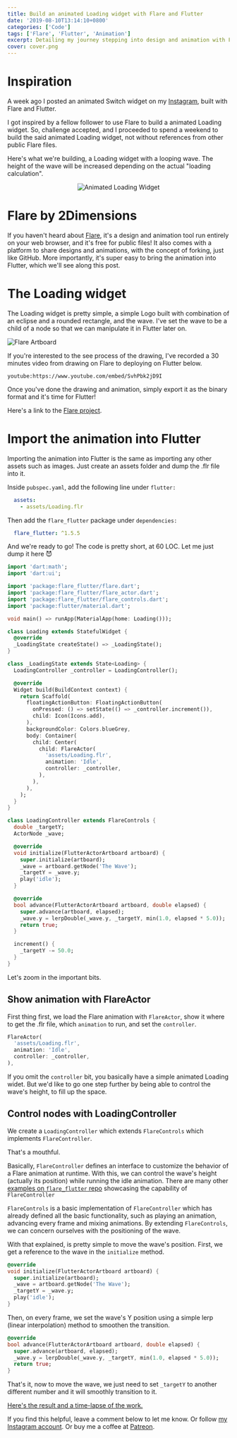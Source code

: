 ```yaml
---
title: Build an animated Loading widget with Flare and Flutter
date: '2019-08-10T13:14:10+0800'
categories: ['Code']
tags: ['Flare', 'Flutter', 'Animation']
excerpt: Detailing my journey stepping into design and animation with Flare, drawing and animating a Loading widget and using it in a Flutter app.
cover: cover.png
---
```


# Inspiration

A week ago I posted an animated Switch widget on my [Instagram](https://www.instagram.com/p/B0iiDXkFqcn/), built with Flare and Flutter.

I got inspired by a fellow follower to use Flare to build a animated Loading widget. So, challenge accepted, and I proceeded to spend a weekend to build the said animated Loading widget, not without references from other public Flare files.

Here's what we're building, a Loading widget with a looping wave. The height of the wave will be increased depending on the actual "loading calculation".

<div style="text-align: center">

![Animated Loading Widget](./loading.gif)

</div>

# Flare by 2Dimensions

If you haven't heard about [Flare][flare], it's a design and animation tool run entirely on your web browser, and it's free for public files! It also comes with a platform to share designs and animations, with the concept of forking, just like GitHub. More importantly, it's super easy to bring the animation into Flutter, which we'll see along this post.

# The Loading widget

The Loading widget is pretty simple, a simple Logo built with combination of an eclipse and a rounded rectangle, and the wave. I've set the wave to be a child of a node so that we can manipulate it in Flutter later on.

![Flare Artboard](./flare-artboard.png)

If you're interested to the see process of the drawing, I've recorded a 30 minutes video from drawing on Flare to deploying on Flutter below.

`youtube:https://www.youtube.com/embed/SvhPbk2jD9I`

Once you've done the drawing and animation, simply export it as the binary format and it's time for Flutter!

Here's a link to the [Flare project][flare-project].

# Import the animation into Flutter

Importing the animation into Flutter is the same as importing any other assets such as images. Just create an assets folder and dump the .flr file into it.

Inside `pubspec.yaml`, add the following line under `flutter:`

```yaml
  assets:
    - assets/Loading.flr
```

Then add the `flare_flutter` package under `dependencies:`

```yaml
  flare_flutter: ^1.5.5
```

And we're ready to go! The code is pretty short, at 60 LOC. Let me just dump it here 😈

```dart
import 'dart:math';
import 'dart:ui';

import 'package:flare_flutter/flare.dart';
import 'package:flare_flutter/flare_actor.dart';
import 'package:flare_flutter/flare_controls.dart';
import 'package:flutter/material.dart';

void main() => runApp(MaterialApp(home: Loading()));

class Loading extends StatefulWidget {
  @override
  _LoadingState createState() => _LoadingState();
}

class _LoadingState extends State<Loading> {
  LoadingController _controller = LoadingController();

  @override
  Widget build(BuildContext context) {
    return Scaffold(
      floatingActionButton: FloatingActionButton(
        onPressed: () => setState(() => _controller.increment()),
        child: Icon(Icons.add),
      ),
      backgroundColor: Colors.blueGrey,
      body: Container(
        child: Center(
          child: FlareActor(
            'assets/Loading.flr',
            animation: 'Idle',
            controller: _controller,
          ),
        ),
      ),
    );
  }
}

class LoadingController extends FlareControls {
  double _targetY;
  ActorNode _wave;

  @override
  void initialize(FlutterActorArtboard artboard) {
    super.initialize(artboard);
    _wave = artboard.getNode('The Wave');
    _targetY = _wave.y;
    play('idle');
  }

  @override
  bool advance(FlutterActorArtboard artboard, double elapsed) {
    super.advance(artboard, elapsed);
    _wave.y = lerpDouble(_wave.y, _targetY, min(1.0, elapsed * 5.0));
    return true;
  }

  increment() {
    _targetY -= 50.0;
  }
}
```

Let's zoom in the important bits.

## Show animation with FlareActor

First thing first, we load the Flare animation with `FlareActor`, show it where to get the .flr file, which `animation` to run, and set the `controller`.

```dart
FlareActor(
  'assets/Loading.flr',
  animation: 'Idle',
  controller: _controller,
),
```

If you omit the `controller` bit, you basically have a simple animated Loading widet. But we'd like to go one step further by being able to control the wave's height, to fill up the space.

## Control nodes with LoadingController

We create a `LoadingController` which extends `FlareControls` which implements `FlareController`.

That's a mouthful.

Basically, `FlareController` defines an interface to customize the behavior of a Flare animation at runtime. With this, we can control the wave's height (actually its position) while running the idle animation. There are many other [examples on `flare_flutter` repo][flare-flutter-examples] showcasing the capability of `FlareController`

`FlareControls` is a basic implementation of `FlareController` which has already defined all the basic functionality, such as playing an animation, advancing every frame and mixing animations. By extending `FlareControls`, we can concern ourselves with the positioning of the wave.

With that explained, is pretty simple to move the wave's position. First, we get a reference to the wave in the `initialize` method.

```dart
@override
void initialize(FlutterActorArtboard artboard) {
  super.initialize(artboard);
  _wave = artboard.getNode('The Wave');
  _targetY = _wave.y;
  play('idle');
}
```

Then, on every frame, we set the wave's Y position using a simple lerp (linear interpolation) method to smoothen the transition.

```dart
@override
bool advance(FlutterActorArtboard artboard, double elapsed) {
  super.advance(artboard, elapsed);
  _wave.y = lerpDouble(_wave.y, _targetY, min(1.0, elapsed * 5.0));
  return true;
}
```

That's it, now to move the wave, we just need to set `_targetY` to another different number and it will smoothly transition to it.

[Here's the result and a time-lapse of the work.](https://www.instagram.com/p/B0u5PS8Fvpg/)

If you find this helpful, leave a comment below to let me know. Or follow [my Instagram account][my-insta]. Or buy me a coffee at [Patreon][patreon].

[my-insta]: https://instagram.com/yaobin.dev "yaobin.dev on Instagram"
[flare]: https://www.2dimensions.com/about-flare "Flare by 2Dimensions"
[flare-project]: https://www.2dimensions.com/a/yaobin/files/flare/loading/preview "Loading widget built with Flare"
[flare-flutter-examples]: https://github.com/2d-inc/Flare-Flutter/tree/stable/example "Flare Flutter example"
[patreon]: https://www.patreon.com/yaobindev "Buy me a coffee"
